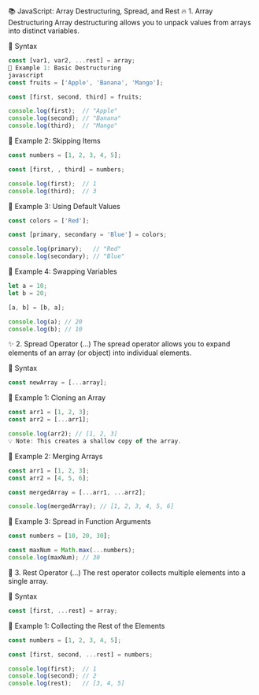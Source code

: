 📚 JavaScript: Array Destructuring, Spread, and Rest
🔥 1. Array Destructuring
Array destructuring allows you to unpack values from arrays into distinct variables.

🔹 Syntax
```javascript
const [var1, var2, ...rest] = array;
🔹 Example 1: Basic Destructuring
javascript
const fruits = ['Apple', 'Banana', 'Mango'];

const [first, second, third] = fruits;

console.log(first);  // "Apple"
console.log(second); // "Banana"
console.log(third);  // "Mango"
```
🔹 Example 2: Skipping Items
```javascript
const numbers = [1, 2, 3, 4, 5];

const [first, , third] = numbers;

console.log(first);  // 1
console.log(third);  // 3
```
🔹 Example 3: Using Default Values
```javascript
const colors = ['Red'];

const [primary, secondary = 'Blue'] = colors;

console.log(primary);   // "Red"
console.log(secondary); // "Blue"
```
🔹 Example 4: Swapping Variables
```javascript
let a = 10;
let b = 20;

[a, b] = [b, a];

console.log(a); // 20
console.log(b); // 10
```
✨ 2. Spread Operator (...)
The spread operator allows you to expand elements of an array (or object) into individual elements.

🔹 Syntax
```javascript
const newArray = [...array];
```
🔹 Example 1: Cloning an Array
```javascript
const arr1 = [1, 2, 3];
const arr2 = [...arr1];

console.log(arr2); // [1, 2, 3]
💡 Note: This creates a shallow copy of the array.
```
🔹 Example 2: Merging Arrays
```javascript
const arr1 = [1, 2, 3];
const arr2 = [4, 5, 6];

const mergedArray = [...arr1, ...arr2];

console.log(mergedArray); // [1, 2, 3, 4, 5, 6]
```
🔹 Example 3: Spread in Function Arguments
```javascript
const numbers = [10, 20, 30];

const maxNum = Math.max(...numbers);
console.log(maxNum); // 30
```
🌟 3. Rest Operator (...)
The rest operator collects multiple elements into a single array.

🔹 Syntax
```javascript
const [first, ...rest] = array;
```
🔹 Example 1: Collecting the Rest of the Elements
```javascript
const numbers = [1, 2, 3, 4, 5];

const [first, second, ...rest] = numbers;

console.log(first);  // 1
console.log(second); // 2
console.log(rest);   // [3, 4, 5]
```
